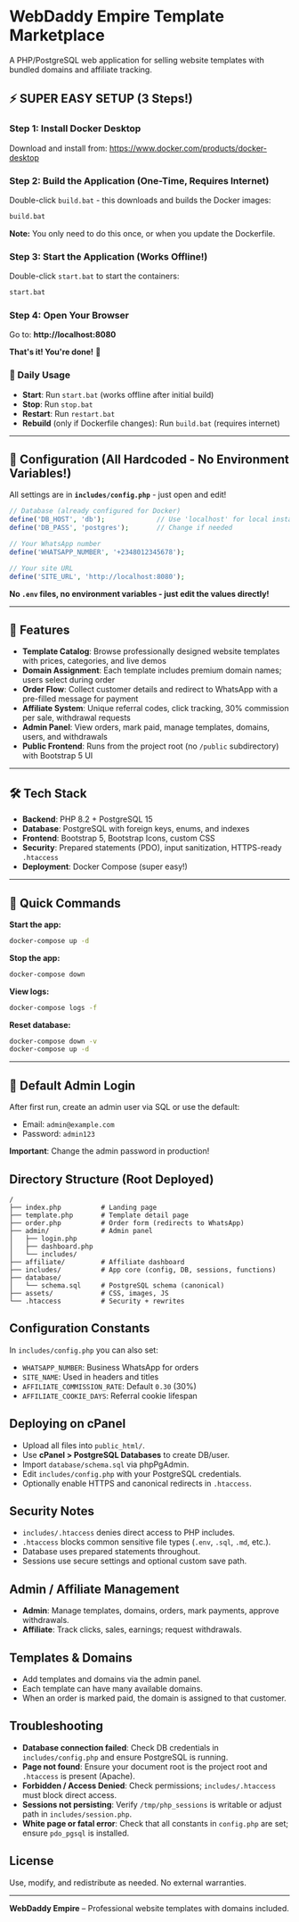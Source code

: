 # WebDaddy Empire Template Marketplace

A PHP/PostgreSQL web application for selling website templates with bundled domains and affiliate tracking.

## ⚡ SUPER EASY SETUP (3 Steps!)

### Step 1: Install Docker Desktop
Download and install from: https://www.docker.com/products/docker-desktop

### Step 2: Build the Application (One-Time, Requires Internet)
Double-click `build.bat` - this downloads and builds the Docker images:
```bash
build.bat
```
**Note:** You only need to do this once, or when you update the Dockerfile.

### Step 3: Start the Application (Works Offline!)
Double-click `start.bat` to start the containers:
```bash
start.bat
```

### Step 4: Open Your Browser
Go to: **http://localhost:8080**

**That's it! You're done!** 🎉

### 🔄 Daily Usage
- **Start**: Run `start.bat` (works offline after initial build)
- **Stop**: Run `stop.bat`
- **Restart**: Run `restart.bat`
- **Rebuild** (only if Dockerfile changes): Run `build.bat` (requires internet)

---

## 📝 Configuration (All Hardcoded - No Environment Variables!)

All settings are in **`includes/config.php`** - just open and edit!

```php
// Database (already configured for Docker)
define('DB_HOST', 'db');             // Use 'localhost' for local install
define('DB_PASS', 'postgres');       // Change if needed

// Your WhatsApp number
define('WHATSAPP_NUMBER', '+2348012345678');

// Your site URL
define('SITE_URL', 'http://localhost:8080');
```

**No `.env` files, no environment variables - just edit the values directly!**

---

## 🎯 Features

- **Template Catalog**: Browse professionally designed website templates with prices, categories, and live demos
- **Domain Assignment**: Each template includes premium domain names; users select during order
- **Order Flow**: Collect customer details and redirect to WhatsApp with a pre-filled message for payment
- **Affiliate System**: Unique referral codes, click tracking, 30% commission per sale, withdrawal requests
- **Admin Panel**: View orders, mark paid, manage templates, domains, users, and withdrawals
- **Public Frontend**: Runs from the project root (no `/public` subdirectory) with Bootstrap 5 UI

---

## 🛠️ Tech Stack

- **Backend**: PHP 8.2 + PostgreSQL 15
- **Database**: PostgreSQL with foreign keys, enums, and indexes
- **Frontend**: Bootstrap 5, Bootstrap Icons, custom CSS
- **Security**: Prepared statements (PDO), input sanitization, HTTPS-ready `.htaccess`
- **Deployment**: Docker Compose (super easy!)

---

## 📂 Quick Commands

**Start the app:**
```bash
docker-compose up -d
```

**Stop the app:**
```bash
docker-compose down
```

**View logs:**
```bash
docker-compose logs -f
```

**Reset database:**
```bash
docker-compose down -v
docker-compose up -d
```

---

## 🔐 Default Admin Login

After first run, create an admin user via SQL or use the default:
- Email: `admin@example.com`
- Password: `admin123`

**Important**: Change the admin password in production!

## Directory Structure (Root Deployed)

```
/
├── index.php          # Landing page
├── template.php       # Template detail page
├── order.php          # Order form (redirects to WhatsApp)
├── admin/             # Admin panel
│   ├── login.php
│   ├── dashboard.php
│   └── includes/
├── affiliate/         # Affiliate dashboard
├── includes/          # App core (config, DB, sessions, functions)
├── database/
│   └── schema.sql     # PostgreSQL schema (canonical)
├── assets/            # CSS, images, JS
└── .htaccess          # Security + rewrites
```

## Configuration Constants

In `includes/config.php` you can also set:

- `WHATSAPP_NUMBER`: Business WhatsApp for orders
- `SITE_NAME`: Used in headers and titles
- `AFFILIATE_COMMISSION_RATE`: Default `0.30` (30%)
- `AFFILIATE_COOKIE_DAYS`: Referral cookie lifespan

## Deploying on cPanel

- Upload all files into `public_html/`.
- Use **cPanel > PostgreSQL Databases** to create DB/user.
- Import `database/schema.sql` via phpPgAdmin.
- Edit `includes/config.php` with your PostgreSQL credentials.
- Optionally enable HTTPS and canonical redirects in `.htaccess`.

## Security Notes

- `includes/.htaccess` denies direct access to PHP includes.
- `.htaccess` blocks common sensitive file types (`.env`, `.sql`, `.md`, etc.).
- Database uses prepared statements throughout.
- Sessions use secure settings and optional custom save path.

## Admin / Affiliate Management

- **Admin**: Manage templates, domains, orders, mark payments, approve withdrawals.
- **Affiliate**: Track clicks, sales, earnings; request withdrawals.

## Templates & Domains

- Add templates and domains via the admin panel.
- Each template can have many available domains.
- When an order is marked paid, the domain is assigned to that customer.

## Troubleshooting

- **Database connection failed**: Check DB credentials in `includes/config.php` and ensure PostgreSQL is running.
- **Page not found**: Ensure your document root is the project root and `.htaccess` is present (Apache).
- **Forbidden / Access Denied**: Check permissions; `includes/.htaccess` must block direct access.
- **Sessions not persisting**: Verify `/tmp/php_sessions` is writable or adjust path in `includes/session.php`.
- **White page or fatal error**: Check that all constants in `config.php` are set; ensure `pdo_pgsql` is installed.

## License

Use, modify, and redistribute as needed. No external warranties.

---

**WebDaddy Empire** – Professional website templates with domains included.
